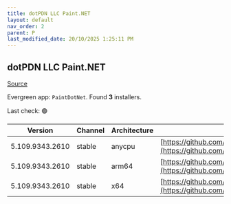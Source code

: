 ```yaml
---
title: dotPDN LLC Paint.NET
layout: default
nav_order: 2
parent: P
last_modified_date: 20/10/2025 1:25:11 PM
---
```


## dotPDN LLC Paint.NET

[Source](https://getpaint.net)

Evergreen app: `PaintDotNet`. Found **3** installers.

Last check: 🟢

| Version         | Channel | Architecture | URI                                                                                                                                                                                                              |
| --------------- | ------- | ------------ | ---------------------------------------------------------------------------------------------------------------------------------------------------------------------------------------------------------------- |
| 5.109.9343.2610 | stable  | anycpu       | [https://github.com/paintdotnet/release/releases/download/v5.1.9/paint.net.5.1.9.install.anycpu.web.zip](https://github.com/paintdotnet/release/releases/download/v5.1.9/paint.net.5.1.9.install.anycpu.web.zip) |
| 5.109.9343.2610 | stable  | arm64        | [https://github.com/paintdotnet/release/releases/download/v5.1.9/paint.net.5.1.9.install.arm64.zip](https://github.com/paintdotnet/release/releases/download/v5.1.9/paint.net.5.1.9.install.arm64.zip)           |
| 5.109.9343.2610 | stable  | x64          | [https://github.com/paintdotnet/release/releases/download/v5.1.9/paint.net.5.1.9.install.x64.zip](https://github.com/paintdotnet/release/releases/download/v5.1.9/paint.net.5.1.9.install.x64.zip)               |

